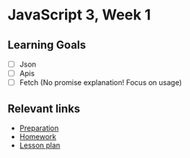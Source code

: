 # JavaScript 3, Week 1

## Learning Goals

- [ ] Json
- [ ] Apis
- [ ] Fetch (No promise explanation! Focus on usage)

## Relevant links

- [Preparation](preparation.md)
- [Homework](../../homework-projects/README.md)
- [Lesson plan](lesson-plan.md)
